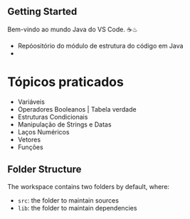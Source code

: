 ## Getting Started

Bem-vindo ao mundo Java do VS Code. ☕♨
- Repóositório do módulo de estrutura do código em Java
- 


# Tópicos praticados 

- Variáveis
- Operadores Booleanos | Tabela verdade
- Estruturas Condicionais 
- Manipulação de Strings e Datas
- Laços Numéricos 
- Vetores
- Funções

## Folder Structure

The workspace contains two folders by default, where:

- `src`: the folder to maintain sources
- `lib`: the folder to maintain dependencies


